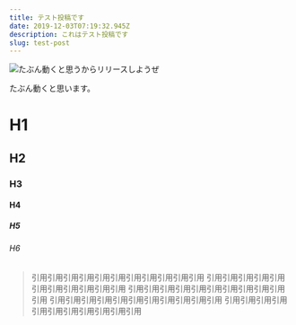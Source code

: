 ```yaml
---
title: テスト投稿です
date: 2019-12-03T07:19:32.945Z
description: これはテスト投稿です
slug: test-post
---
```

![たぶん動くと思うからリリースしようぜ](/img/done-is-better-than-perfect-ai.webp "たぶん動くと思うからリリースしようぜ")

たぶん動くと思います。

# H1
## H2
### H3
#### H4
##### H5
###### H6

> 引用引用引用引用引用引用引用引用引用引用引用
> 引用引用引用引用引用引用引用引用引用引用引用
> 引用引用引用引用引用引用引用引用引用引用引用
> 引用引用引用引用引用引用引用引用引用引用引用
> 引用引用引用引用引用引用引用引用引用引用引用
